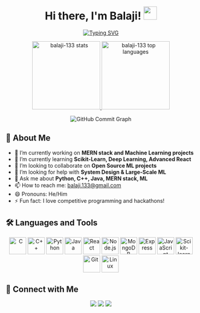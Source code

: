 <!-- Animated Header with Typing Effect -->
<h1 align="center">
  Hi there, I'm Balaji! <img src="https://media.giphy.com/media/hvRJCLFzcasrR4ia7z/giphy.gif" width="35"/>
</h1>
<p align="center">
  <a href="https://github.com/balaji-133">
    <img src="https://readme-typing-svg.demolab.com?font=Fira+Code&pause=1000&color=0A6FFF&width=435&lines=Passionate+Developer;MERN+Stack+Enthusiast;Loves+Python%2C+C%2C+Java;Machine+Learning+Practitioner;Open+to+Collaborations+%F0%9F%92%BB" alt="Typing SVG" />
  </a>
</p>

<!-- Github Stats Cards -->
<p align="center">
  <a href="https://github.com/balaji-133">
    <img height="180em" src="https://github-readme-stats.vercel.app/api?username=balaji-133&show_icons=true&theme=radical" alt="balaji-133 stats"/>
    <img height="180em" src="https://github-readme-stats.vercel.app/api/top-langs/?username=balaji-133&layout=compact&theme=radical" alt="balaji-133 top languages"/>
  </a>
</p>

<!-- Commit Graph Animation -->
<p align="center">
  <img src="https://github-readme-activity-graph.vercel.app/graph?username=balaji-133&bg_color=1e222e&color=6d6d6d&line=5A8DEE&point=403d3d&area_color=5A8DEE&hide_border=true" alt="GitHub Commit Graph" />
</p>

## 🚀 About Me
- 🔭 I’m currently working on **MERN stack and Machine Learning projects**
- 🌱 I’m currently learning **Scikit-Learn, Deep Learning, Advanced React**
- 👯 I’m looking to collaborate on **Open Source ML projects**
- 🤔 I’m looking for help with **System Design & Large-Scale ML**
- 💬 Ask me about **Python, C++, Java, MERN stack, ML**
- 📫 How to reach me: [balaji.133@gmail.com](mailto:balaji.133@gmail.com)
- 😄 Pronouns: He/Him
- ⚡ Fun fact: I love competitive programming and hackathons!

## 🛠️ Languages and Tools

<p align="center">
  <img src="https://cdn.jsdelivr.net/gh/devicons/devicon/icons/c/c-original.svg" width="45" title="C"/>
  <img src="https://cdn.jsdelivr.net/gh/devicons/devicon/icons/cplusplus/cplusplus-original.svg" width="45" title="C++"/>
  <img src="https://cdn.jsdelivr.net/gh/devicons/devicon/icons/python/python-original.svg" width="45" title="Python"/>
  <img src="https://cdn.jsdelivr.net/gh/devicons/devicon/icons/java/java-original.svg" width="45" title="Java"/>
  <img src="https://cdn.jsdelivr.net/gh/devicons/devicon/icons/react/react-original.svg" width="45" title="React"/>
  <img src="https://cdn.jsdelivr.net/gh/devicons/devicon/icons/nodejs/nodejs-original.svg" width="45" title="Node.js"/>
  <img src="https://cdn.jsdelivr.net/gh/devicons/devicon/icons/mongodb/mongodb-original.svg" width="45" title="MongoDB"/>
  <img src="https://cdn.jsdelivr.net/gh/devicons/devicon/icons/express/express-original.svg" width="45" title="Express"/>
  <img src="https://cdn.jsdelivr.net/gh/devicons/devicon/icons/javascript/javascript-original.svg" width="45" title="JavaScript"/>
  <img src="https://cdn.jsdelivr.net/gh/devicons/devicon/icons/scikitlearn/scikitlearn-original.svg" width="45" title="Scikit-learn"/>
  <img src="https://cdn.jsdelivr.net/gh/devicons/devicon/icons/git/git-original.svg" width="45" title="Git"/>
  <img src="https://cdn.jsdelivr.net/gh/devicons/devicon/icons/linux/linux-original.svg" width="45" title="Linux"/>
</p>



## 🔗 Connect with Me

<p align="center">
  <a href="mailto:balaji.133@gmail.com"><img src="https://img.shields.io/badge/Gmail-D14836?style=for-the-badge&logo=gmail&logoColor=white"></a>
  <a href="https://www.linkedin.com/in/balaji-133/"><img src="https://img.shields.io/badge/LinkedIn-0A66C2?style=for-the-badge&logo=linkedin&logoColor=white"></a>
  <a href="https://balaji-133.github.io"><img src="https://img.shields.io/badge/Portfolio-222222?style=for-the-badge&logo=about-dot-me&logoColor=white"></a>
</p>


